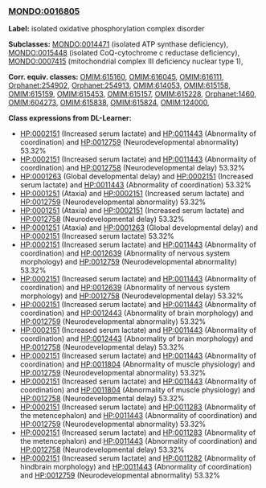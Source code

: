 
### [MONDO:0016805](http://purl.obolibrary.org/obo/MONDO_0016805)
**Label:** isolated oxidative phosphorylation complex disorder

**Subclasses:** [MONDO:0014471](http://purl.obolibrary.org/obo/MONDO_0014471) (isolated ATP synthase deficiency), [MONDO:0015448](http://purl.obolibrary.org/obo/MONDO_0015448) (isolated CoQ-cytochrome c reductase deficiency), [MONDO:0007415](http://purl.obolibrary.org/obo/MONDO_0007415) (mitochondrial complex III deficiency nuclear type 1), 

**Corr. equiv. classes:** [OMIM:615160](http://purl.obolibrary.org/obo/OMIM_615160), [OMIM:616045](http://purl.obolibrary.org/obo/OMIM_616045), [OMIM:616111](http://purl.obolibrary.org/obo/OMIM_616111), [Orphanet:254902](http://www.orpha.net/ORDO/Orphanet_254902), [Orphanet:254913](http://www.orpha.net/ORDO/Orphanet_254913), [OMIM:614053](http://purl.obolibrary.org/obo/OMIM_614053), [OMIM:615158](http://purl.obolibrary.org/obo/OMIM_615158), [OMIM:615159](http://purl.obolibrary.org/obo/OMIM_615159), [OMIM:615453](http://purl.obolibrary.org/obo/OMIM_615453), [OMIM:615157](http://purl.obolibrary.org/obo/OMIM_615157), [OMIM:615228](http://purl.obolibrary.org/obo/OMIM_615228), [Orphanet:1460](http://www.orpha.net/ORDO/Orphanet_1460), [OMIM:604273](http://purl.obolibrary.org/obo/OMIM_604273), [OMIM:615838](http://purl.obolibrary.org/obo/OMIM_615838), [OMIM:615824](http://purl.obolibrary.org/obo/OMIM_615824), [OMIM:124000](http://purl.obolibrary.org/obo/OMIM_124000), 

**Class expressions from DL-Learner:**

- [HP:0002151](http://purl.obolibrary.org/obo/HP_0002151) (Increased serum lactate) and [HP:0011443](http://purl.obolibrary.org/obo/HP_0011443) (Abnormality of coordination) and [HP:0012759](http://purl.obolibrary.org/obo/HP_0012759) (Neurodevelopmental abnormality) 53.32%
- [HP:0002151](http://purl.obolibrary.org/obo/HP_0002151) (Increased serum lactate) and [HP:0011443](http://purl.obolibrary.org/obo/HP_0011443) (Abnormality of coordination) and [HP:0012758](http://purl.obolibrary.org/obo/HP_0012758) (Neurodevelopmental delay) 53.32%
- [HP:0001263](http://purl.obolibrary.org/obo/HP_0001263) (Global developmental delay) and [HP:0002151](http://purl.obolibrary.org/obo/HP_0002151) (Increased serum lactate) and [HP:0011443](http://purl.obolibrary.org/obo/HP_0011443) (Abnormality of coordination) 53.32%
- [HP:0001251](http://purl.obolibrary.org/obo/HP_0001251) (Ataxia) and [HP:0002151](http://purl.obolibrary.org/obo/HP_0002151) (Increased serum lactate) and [HP:0012759](http://purl.obolibrary.org/obo/HP_0012759) (Neurodevelopmental abnormality) 53.32%
- [HP:0001251](http://purl.obolibrary.org/obo/HP_0001251) (Ataxia) and [HP:0002151](http://purl.obolibrary.org/obo/HP_0002151) (Increased serum lactate) and [HP:0012758](http://purl.obolibrary.org/obo/HP_0012758) (Neurodevelopmental delay) 53.32%
- [HP:0001251](http://purl.obolibrary.org/obo/HP_0001251) (Ataxia) and [HP:0001263](http://purl.obolibrary.org/obo/HP_0001263) (Global developmental delay) and [HP:0002151](http://purl.obolibrary.org/obo/HP_0002151) (Increased serum lactate) 53.32%
- [HP:0002151](http://purl.obolibrary.org/obo/HP_0002151) (Increased serum lactate) and [HP:0011443](http://purl.obolibrary.org/obo/HP_0011443) (Abnormality of coordination) and [HP:0012639](http://purl.obolibrary.org/obo/HP_0012639) (Abnormality of nervous system morphology) and [HP:0012759](http://purl.obolibrary.org/obo/HP_0012759) (Neurodevelopmental abnormality) 53.32%
- [HP:0002151](http://purl.obolibrary.org/obo/HP_0002151) (Increased serum lactate) and [HP:0011443](http://purl.obolibrary.org/obo/HP_0011443) (Abnormality of coordination) and [HP:0012639](http://purl.obolibrary.org/obo/HP_0012639) (Abnormality of nervous system morphology) and [HP:0012758](http://purl.obolibrary.org/obo/HP_0012758) (Neurodevelopmental delay) 53.32%
- [HP:0002151](http://purl.obolibrary.org/obo/HP_0002151) (Increased serum lactate) and [HP:0011443](http://purl.obolibrary.org/obo/HP_0011443) (Abnormality of coordination) and [HP:0012443](http://purl.obolibrary.org/obo/HP_0012443) (Abnormality of brain morphology) and [HP:0012759](http://purl.obolibrary.org/obo/HP_0012759) (Neurodevelopmental abnormality) 53.32%
- [HP:0002151](http://purl.obolibrary.org/obo/HP_0002151) (Increased serum lactate) and [HP:0011443](http://purl.obolibrary.org/obo/HP_0011443) (Abnormality of coordination) and [HP:0012443](http://purl.obolibrary.org/obo/HP_0012443) (Abnormality of brain morphology) and [HP:0012758](http://purl.obolibrary.org/obo/HP_0012758) (Neurodevelopmental delay) 53.32%
- [HP:0002151](http://purl.obolibrary.org/obo/HP_0002151) (Increased serum lactate) and [HP:0011443](http://purl.obolibrary.org/obo/HP_0011443) (Abnormality of coordination) and [HP:0011804](http://purl.obolibrary.org/obo/HP_0011804) (Abnormality of muscle physiology) and [HP:0012759](http://purl.obolibrary.org/obo/HP_0012759) (Neurodevelopmental abnormality) 53.32%
- [HP:0002151](http://purl.obolibrary.org/obo/HP_0002151) (Increased serum lactate) and [HP:0011443](http://purl.obolibrary.org/obo/HP_0011443) (Abnormality of coordination) and [HP:0011804](http://purl.obolibrary.org/obo/HP_0011804) (Abnormality of muscle physiology) and [HP:0012758](http://purl.obolibrary.org/obo/HP_0012758) (Neurodevelopmental delay) 53.32%
- [HP:0002151](http://purl.obolibrary.org/obo/HP_0002151) (Increased serum lactate) and [HP:0011283](http://purl.obolibrary.org/obo/HP_0011283) (Abnormality of the metencephalon) and [HP:0011443](http://purl.obolibrary.org/obo/HP_0011443) (Abnormality of coordination) and [HP:0012759](http://purl.obolibrary.org/obo/HP_0012759) (Neurodevelopmental abnormality) 53.32%
- [HP:0002151](http://purl.obolibrary.org/obo/HP_0002151) (Increased serum lactate) and [HP:0011283](http://purl.obolibrary.org/obo/HP_0011283) (Abnormality of the metencephalon) and [HP:0011443](http://purl.obolibrary.org/obo/HP_0011443) (Abnormality of coordination) and [HP:0012758](http://purl.obolibrary.org/obo/HP_0012758) (Neurodevelopmental delay) 53.32%
- [HP:0002151](http://purl.obolibrary.org/obo/HP_0002151) (Increased serum lactate) and [HP:0011282](http://purl.obolibrary.org/obo/HP_0011282) (Abnormality of hindbrain morphology) and [HP:0011443](http://purl.obolibrary.org/obo/HP_0011443) (Abnormality of coordination) and [HP:0012759](http://purl.obolibrary.org/obo/HP_0012759) (Neurodevelopmental abnormality) 53.32%


